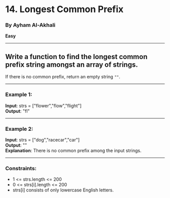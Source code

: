 # 14. Longest Common Prefix

### By Ayham Al-Akhali

**Easy**

---

## Write a function to find the longest common prefix string amongst an array of strings.

If there is no common prefix, return an empty string `""`.

---

### Example 1:

**Input**: strs = ["flower","flow","flight"]  
**Output**: "fl"

---

### Example 2:

**Input**: strs = ["dog","racecar","car"]  
**Output**: ""  
**Explanation**: There is no common prefix among the input strings.

---

### Constraints:

- 1 <= strs.length <= 200
- 0 <= strs[i].length <= 200
- strs[i] consists of only lowercase English letters.
